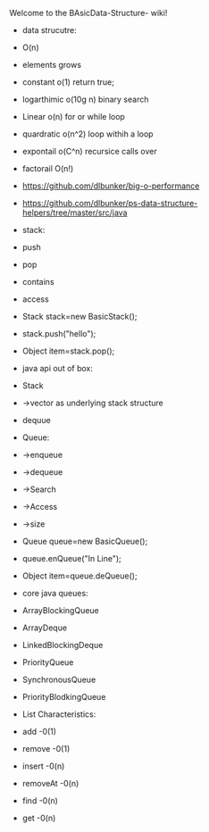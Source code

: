 Welcome to the BAsicData-Structure- wiki!


* data  strucutre:

* O(n)
* elements grows

* constant     o(1) return true;
* logarthimic  o(10g n)  binary search
* Linear       o(n)     for or while loop
* quardratic   o(n^2)  loop withih a loop
* expontail  o(C^n)  recursice calls over
* factorail   O(n!) 

* https://github.com/dlbunker/big-o-performance
* https://github.com/dlbunker/ps-data-structure-helpers/tree/master/src/java


* stack:

* push
* pop
* contains
* access

* Stack stack=new BasicStack();
* stack.push("hello");
* Object item=stack.pop();

* java api out of box:

* Stack<E>
* ->vector as underlying stack structure
* dequue<E>

* Queue:

* ->enqueue
* ->dequeue
* ->Search
* ->Access
* ->size

* Queue queue=new BasicQueue();
* queue.enQueue("In Line");
* Object item=queue.deQueue();

* core java queues:

* ArrayBlockingQueue
* ArrayDeque
* LinkedBlockingDeque
* PriorityQueue
* SynchronousQueue
* PriorityBlodkingQueue

* List Characteristics:

* add -0(1)
* remove  -0(1)
* insert  -0(n)
* removeAt -0(n)
* find    -0(n)
* get     -0(n)

